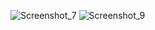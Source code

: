 ![Screenshot_7](https://github.com/DenisPankiv/find-users-script/assets/78309206/fe029833-b1c3-460f-8f6a-503915a5fe09)
![Screenshot_9](https://github.com/DenisPankiv/find-users-script/assets/78309206/76f2001c-6590-43e0-bdf7-cbd804c05cc5)
